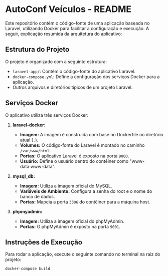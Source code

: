 # AutoConf Veículos - README

Este repositório contém o código-fonte de uma aplicação baseada no Laravel, utilizando Docker para facilitar a configuração e execução. A seguir, explicação resumida da arquitetura do aplicativo:

## Estrutura do Projeto

O projeto é organizado com a seguinte estrutura:

- `laravel-app/`: Contém o código-fonte do aplicativo Laravel.
- `docker-compose.yml`: Define a configuração dos serviços Docker para a aplicação.
- Outros arquivos e diretórios típicos de um projeto Laravel.

## Serviços Docker

O aplicativo utiliza três serviços Docker:

1. **laravel-docker:**
   - **Imagem:** A imagem é construída com base no Dockerfile no diretório atual (`.`).
   - **Volumes:** O código-fonte do Laravel é montado no caminho `/var/www/html`.
   - **Portas:** O aplicativo Laravel é exposto na porta `9000`.
   - **Usuário:** Define o usuário dentro do contêiner como "www-data:www-data".

2. **mysql_db:**
   - **Imagem:** Utiliza a imagem oficial do MySQL.
   - **Variáveis de Ambiente:** Configura a senha do root e o nome do banco de dados.
   - **Portas:** Mapeia a porta `3306` do contêiner para a máquina host.

3. **phpmyadmin:**
   - **Imagem:** Utiliza a imagem oficial do phpMyAdmin.
   - **Portas:** O phpMyAdmin é exposto na porta `9001`.

## Instruções de Execução

Para rodar a aplicação, execute o seguinte comando no terminal na raiz do projeto:

```bash
docker-compose build
